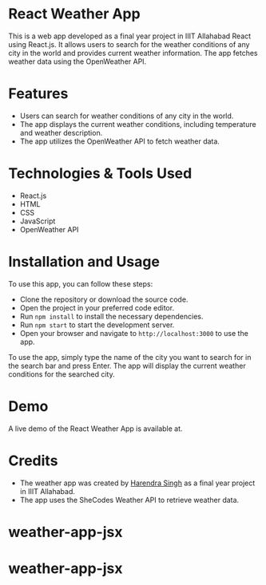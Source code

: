 # React Weather App
This is a web app developed as a final year project in IIIT Allahabad React using React.js. It allows users to search for the weather conditions of any city in the world and provides current weather information. The app fetches weather data using the OpenWeather API.
# Features
- Users can search for weather conditions of any city in the world.
- The app displays the current weather conditions, including temperature and weather description.
- The app utilizes the  OpenWeather API to fetch weather data.

# Technologies & Tools Used
- React.js
- HTML
- CSS
- JavaScript
- OpenWeather API

# Installation and Usage
To use this app, you can follow these steps:

- Clone the repository or download the source code.
- Open the project in your preferred code editor.
- Run  `npm install` to install the necessary dependencies.
- Run `npm start` to start the development server.
- Open your browser and navigate to `http://localhost:3000` to use the app.

To use the app, simply type the name of the city you want to search for in the search bar and press Enter. The app will display the current weather conditions for the searched city.

# Demo
A live demo of the React Weather App is available at.

# Credits
- The weather app was created by [Harendra Singh](https://github.com/Harendrasingh1) as a final year project in IIIT Allahabad.
- The app uses the SheCodes Weather API to retrieve weather data.
# weather-app-jsx
# weather-app-jsx
